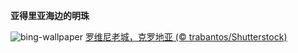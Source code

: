
**亚得里亚海边的明珠**

![bing-wallpaper](https://www.bing.com/th?id=OHR.RovinjCroatia_ZH-CN5459110500_1920x1080.jpg)
[罗维尼老城，克罗地亚 (© trabantos/Shutterstock)](https://www.bing.com/search?q=%E5%85%8B%E7%BD%97%E5%9C%B0%E4%BA%9A%E7%BD%97%E7%BB%B4%E5%B0%BC&amp;form=hpcapt&amp;mkt=zh-cn)
  